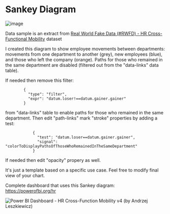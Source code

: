 # Sankey Diagram

![image](https://github.com/user-attachments/assets/8ba8abed-ec0e-427c-9b83-c830227d710d)

Data sample is an extract from [Real World Fake Data (#RWFD) - HR Cross-Functional Mobility](https://sonsofhierarchies.com/real-world-fake-data-hr-cross-functional-mobility/) dataset

I created this diagram to show employee movements between departments: movements from one department to another (grey), new employees (blue), and those who left the company (orange). Paths for those who remained in the same department are disabled (filtered out from the "data-links" data table).

If needed then remove this filter:
```
        {
          "type": "filter",
          "expr": "datum.loser!==datum.gainer.gainer"
        }
```
from "data-links" table to enable paths for those who remained in the same department.
Then edit "path-links" mark "stroke" properties by adding a test:
```
            {
              "test": "datum.loser==datum.gainer.gainer",
              "signal": "colorToDisplayPathsOfThoseWhoRemainedInTheSameDepartment"
            }
```
If needed then edit "opacity" propery as well.

It's just a template based on a specific use case. Feel free to modify final view of your chart.

Complete dashboard that uses this Sankey diagram: https://powerofbi.org/hr

![Power BI Dashboard - HR Cross-Function Mobility v4 (by Andrzej Leszkiewicz)](https://github.com/user-attachments/assets/ea4e3191-15bc-45da-8460-03bc264633a0)
